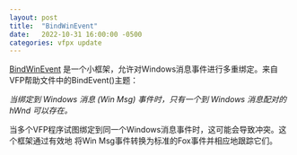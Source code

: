 ```yaml
---
layout: post
title:  "BindWinEvent"
date:   2022-10-31 16:00:00 -0500
categories: vfpx update
---
```


[BindWinEvent](https://github.com/JoelLeach/BindWinEvent) 是一个小框架，允许对Windows消息事件进行多重绑定。来自VFP帮助文件中的BindEvent()主题：


*当绑定到 Windows 消息 (Win Msg) 事件时，只有一个到 Windows 消息配对的 hWnd 可以存在。*

当多个VFP程序试图绑定到同一个Windows消息事件时，这可能会导致冲突。这个框架通过有效地 
将Win Msg事件转换为标准的Fox事件并相应地跟踪它们。
